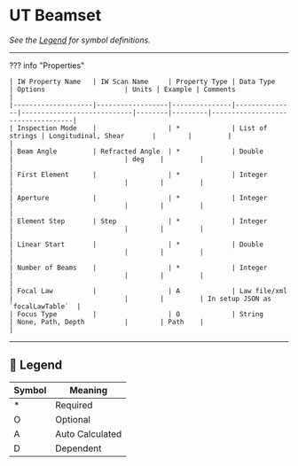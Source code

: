 # UT Beamset

_See the [Legend](#legend) for symbol definitions._

---

??? info "Properties"

    | IW Property Name   | IW Scan Name     | Property Type | Data Type     | Options                    | Units | Example | Comments                          |
    |--------------------|------------------|---------------|---------------|----------------------------|--------|---------|-----------------------------------|
    | Inspection Mode    |                  | *             | List of strings | Longitudinal, Shear       |        |         |                                   |
    | Beam Angle         | Refracted Angle  | *             | Double        |                            | deg    |         |                                   |
    | First Element      |                  | *             | Integer       |                            |        |         |                                   |
    | Aperture           |                  | *             | Integer       |                            |        |         |                                   |
    | Element Step       | Step             | *             | Integer       |                            |        |         |                                   |
    | Linear Start       |                  | *             | Double        |                            |        |         |                                   |
    | Number of Beams    |                  | *             | Integer       |                            |        |         |                                   |
    | Focal Law          |                  | A             | Law file/xml  |                            |        |         | In setup JSON as `focalLawTable`  |
    | Focus Type         |                  | O             | String        | None, Path, Depth          |        | Path    |                                   |

---

## 🧭 Legend

| Symbol | Meaning         |
|--------|------------------|
| *      | Required         |
| O      | Optional         |
| A      | Auto Calculated  |
| D      | Dependent        |
